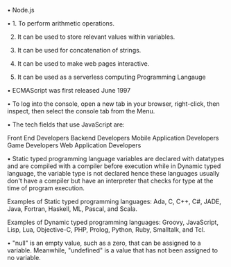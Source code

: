 • Node.js

• 1. To perform arithmetic operations.

  2. It can be used to store relevant values within variables.

  3. It can be used for concatenation of strings.

  4. It can be used to make web pages interactive.

  5. It can be used as a serverless computing Programming Langauge

• ECMAScript was first released June 1997

• To log into the console, open a new tab in your browser, right-click, then inspect, then select the console tab from the Menu.

• The tech fields that use JavaScript are:

Front End Developers
Backend Developers
Mobile Application Developers
Game Developers
Web Application Developers

• Static typed programming language variables are declared with datatypes and are compiled with a compiler before execution while in Dynamic typed language, the variable type is not declared hence these languages usually don't have a compiler but have an interpreter that checks for type at the time of program execution.

Examples of Static typed programming languages: Ada, C, C++, C#, JADE, Java, Fortran, Haskell, ML, Pascal, and Scala.

Examples of Dynamic typed programming languages: Groovy, JavaScript, Lisp, Lua, Objective-C, PHP, Prolog, Python, Ruby, Smalltalk, and Tcl.

• "null" is an empty value, such as a zero, that can be assigned to a variable. Meanwhile, "undefined" is a value that has not been assigned to no variable.  